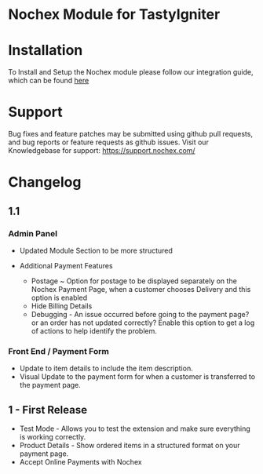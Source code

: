Nochex Module for TastyIgniter
============

Installation
============
To Install and Setup the Nochex module please follow our integration guide, which can be found <a href="https://support.nochex.com/kb/faq.php?id=231">here</a>

Support
=====================
Bug fixes and feature patches may be submitted using github pull requests, and bug reports or feature requests as github issues.
Visit our Knowledgebase for support: https://support.nochex.com/

# Changelog

## 1.1

### Admin Panel

* Updated Module Section to be more structured

* Additional Payment Features

  - Postage ~ Option for postage to be displayed separately on the Nochex Payment Page, when a customer chooses Delivery and this option is enabled  
  - Hide Billing Details  
  - Debugging - An issue occurred before going to the payment page? or an order has not updated correctly? Enable this option to get a log of actions to help identify the problem.

### Front End / Payment Form

* Update to item details to include the item description.
* Visual Update to the payment form for when a customer is transferred to the payment page.


## 1 - First Release

* Test Mode - Allows you to test the extension and make sure everything is working correctly. 
* Product Details - Show ordered items in a structured format on your payment page.
* Accept Online Payments with Nochex
